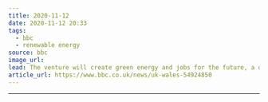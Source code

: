 ```yaml
---
title: 2020-11-12
date: 2020-11-12 20:33
tags: 
  - bbc
  - renewable energy
source: bbc
image_url: 
lead: The venture will create green energy and jobs for the future, a developer says.
article_url: https://www.bbc.co.uk/news/uk-wales-54924850
---
```


---
